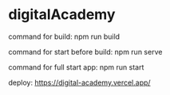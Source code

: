 ﻿# digitalAcademy

command for build: npm run build

command for start before build: npm run serve

command for full start app: npm run start

deploy: https://digital-academy.vercel.app/

